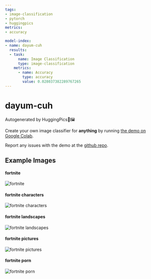 ```yaml
---
tags:
- image-classification
- pytorch
- huggingpics
metrics:
- accuracy

model-index:
- name: dayum-cuh
  results:
  - task:
      name: Image Classification
      type: image-classification
    metrics:
      - name: Accuracy
        type: accuracy
        value: 0.028037382289767265
---
```


# dayum-cuh


Autogenerated by HuggingPics🤗🖼️

Create your own image classifier for **anything** by running [the demo on Google Colab](https://colab.research.google.com/github/nateraw/huggingpics/blob/main/HuggingPics.ipynb).

Report any issues with the demo at the [github repo](https://github.com/nateraw/huggingpics).


## Example Images


#### fortnite

![fortnite](images/fortnite.jpg)

#### fortnite characters

![fortnite characters](images/fortnite_characters.jpg)

#### fortnite landscapes

![fortnite landscapes](images/fortnite_landscapes.jpg)

#### fortnite pictures

![fortnite pictures](images/fortnite_pictures.jpg)

#### fortnite porn

![fortnite porn](images/fortnite_porn.jpg)
